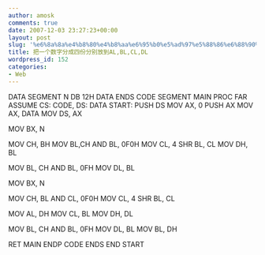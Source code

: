 ```yaml
---
author: amosk
comments: true
date: 2007-12-03 23:27:23+00:00
layout: post
slug: '%e6%8a%8a%e4%b8%80%e4%b8%aa%e6%95%b0%e5%ad%97%e5%88%86%e6%88%90%e5%9b%9b%e4%bb%bd%e5%88%86%e5%88%ab%e6%94%be%e5%88%b0alblcldl'
title: 把一个数字分成四份分别放到AL,BL,CL,DL
wordpress_id: 152
categories:
- Web
---
```


DATA SEGMENT
N DB 12H
DATA ENDS
CODE SEGMENT
MAIN PROC FAR
ASSUME CS: CODE, DS: DATA
START: PUSH DS
MOV AX, 0
PUSH AX
MOV AX, DATA
MOV DS, AX

MOV BX, N

MOV CH, BH
MOV BL,CH
AND BL, 0F0H
MOV CL, 4
SHR BL, CL
MOV DH, BL

MOV BL, CH
AND BL, 0FH
MOV DL, BL

MOV BX, N

MOV CH, BL
AND CL, 0F0H
MOV CL, 4
SHR BL, CL

MOV AL, DH
MOV CL, BL
MOV DH, DL

MOV BL, CH
AND BL, 0FH
MOV DL, BL
MOV BL, DH

RET
MAIN ENDP
CODE ENDS
END START
